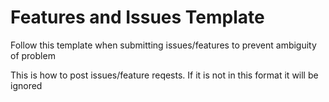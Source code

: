 # Features and Issues Template
Follow this template when submitting issues/features to prevent ambiguity of problem

This is how to post issues/feature reqests.
If it is not in this format it will be ignored